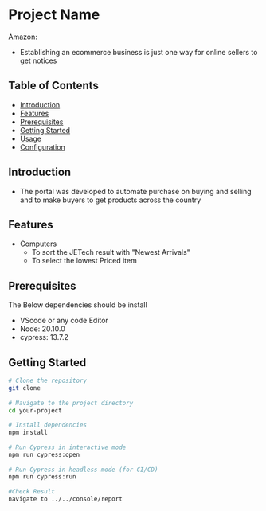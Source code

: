 # Project Name
 
Amazon:
- Establishing an ecommerce business is just one way for online sellers to get notices
 
## Table of Contents
 
- [Introduction](#introduction)
- [Features](#features)
- [Prerequisites](#prerequisites)
- [Getting Started](#getting-started)
- [Usage](#usage)
- [Configuration](#configuration)
 
 
## Introduction
 
- The portal was developed to automate purchase on buying and selling and to make buyers to get products across the country
 
 
 
## Features
 
- Computers
   -  To sort the JETech result with "Newest Arrivals"
   -  To select the lowest Priced item
 
 
## Prerequisites
The Below dependencies should be install
-  VScode or any code Editor
-  Node: 20.10.0
- cypress: 13.7.2
 
## Getting Started
 
```bash
# Clone the repository
git clone
 
# Navigate to the project directory
cd your-project
 
# Install dependencies
npm install
 
# Run Cypress in interactive mode
npm run cypress:open
 
# Run Cypress in headless mode (for CI/CD)
npm run cypress:run
 
#Check Result
navigate to ../../console/report